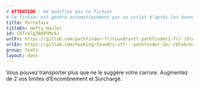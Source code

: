 ```yaml
---
# ATTENTION : Ne modifiez pas ce fichier
# Ce fichier est généré automatiquement par un script d'après les données du module Foundry VTT officiel et de sa traduction
title: Portefaix
titleEn: Hefty Hauler
id: C0Tcelg3BAPhML6J
urlFr: https://gitlab.com/pathfinder-fr/foundryvtt-pathfinder2-fr/-/blob/master/data/feats/C0Tcelg3BAPhML6J.htm
urlEn: https://gitlab.com/hooking/foundry-vtt---pathfinder-2e/-/blob/master/packs/data/feats.db/hefty-hauler.json
group: feats
layout: dons
---
```

Vous pouvez transporter plus que ne le suggère votre carrure. Augmentez de 2 vos limites d’Encombrement et Surchargé.


